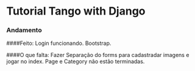 # Tutorial Tango with Django

### Andamento

####Feito:
Login funcionando.
Bootstrap.

####O que falta:
Fazer Separação do forms para cadastradar imagens e jogar no index.
Page e Category não estão terminadas.
